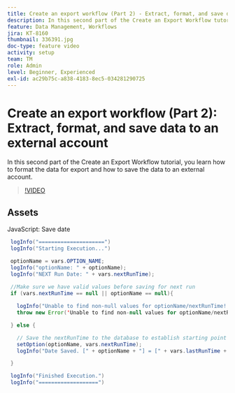 ```yaml
---
title: Create an export workflow (Part 2) - Extract, format, and save data to an external account
description: In this second part of the Create an Export Workflow tutorial, you learn how to format the data for export and how to save the data to an external account.
feature: Data Management, Workflows
jira: KT-8160
thumbnail: 336391.jpg
doc-type: feature video
activity: setup
team: TM
role: Admin
level: Beginner, Experienced
exl-id: ac29b75c-a838-4183-8ec5-034281290725
---
```

# Create an export workflow (Part 2): Extract, format, and save data to an external account

In this second part of the Create an Export Workflow tutorial, you learn how to format the data for export and how to save the data to an external account.

>[!VIDEO](https://video.tv.adobe.com/v/336391?quality=12&learn=on)

## Assets

JavaScript: Save date

 ```java
  logInfo("=====================")
  logInfo("Starting Execution...")

  optionName = vars.OPTION_NAME;
  logInfo("optionName: " + optionName);
  logInfo("NEXT Run Date: " + vars.nextRunTime);
  
  //Make sure we have valid values before saving for next run
  if (vars.nextRunTime == null || optionName == null){

    logInfo("Unable to find non-null values for optionName/nextRunTime! Throwing Error.")
    throw new Error('Unable to find non-null values for optionName/nextRunTime!  Ending Execution.');

  } else {

    // Save the nextRunTime to the database to establish starting point for next run.
    setOption(optionName, vars.nextRunTime);
    logInfo("Date Saved. [" + optionName + "] = [" + vars.lastRunTime + "]")

  }

  logInfo("Finished Execution.") 
  logInfo("===================")
 ```
